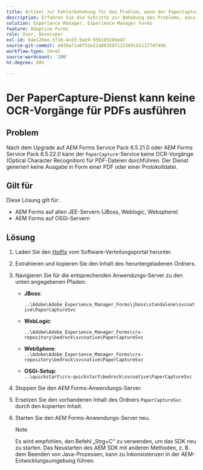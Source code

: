 ```yaml
---
title: Artikel zur Fehlerbehebung für das Problem, wenn der PaperCapture-Dienst OCR-Vorgänge (Optical Character Recognition) für PDFs nicht ausführt.
description: Erfahren Sie die Schritte zur Behebung des Problems, dass der PaperCapture-Dienst OCR-Vorgänge (Optical Character Recognition) für PDFs nicht ausführt.
solution: Experience Manager, Experience Manager Forms
feature: Adaptive Forms
role: User, Developer
exl-id: 64e120ee-5f16-4cd3-9ae9-95b165169e47
source-git-commit: e030a71a0f52e22a803597122369cb111774f49b
workflow-type: tm+mt
source-wordcount: '200'
ht-degree: 88%

---
```



# Der PaperCapture-Dienst kann keine OCR-Vorgänge für PDFs ausführen

## Problem

Nach dem Upgrade auf AEM Forms Service Pack 6.5.21.0 oder AEM Forms Service Pack 6.5.22.0 kann der `PaperCapture`-Service keine OCR-Vorgänge (Optical Character Recognition) für PDF-Dateien durchführen. Der Dienst generiert keine Ausgabe in Form einer PDF oder einer Protokolldatei. 

## Gilt für

Diese Lösung gilt für:

* AEM Forms auf allen JEE-Servern (JBoss, Weblogic, Websphere)
* AEM Forms auf OSGi-Servern

## Lösung

1. Laden Sie den [Hotfix](https://nam04.safelinks.protection.outlook.com/?url=https%3A%2F%2Fexperience.adobe.com%2F%23%2Fdownloads%2Fcontent%2Fsoftware-distribution%2Fen%2Faem.html%3Fpackage%3D%2Fcontent%2Fsoftware-distribution%2Fen%2Fdetails.html%2Fcontent%2Fdam%2Faem%2Fpublic%2Fadobe%2Fpackages%2Fcq650%2Fhotfix%2FPaperCaptureSvc.zip&amp;data=05%7C02%7Cruchitas%40adobe.com%7Cf50f80aab6994875271a08dc91f2f137%7Cfa7b1b5a7b34438794aed2c178decee1%7C0%7C0%7C638545719814675925%7CUnknown%7CTWFpbGZsb3d8eyJWIjoiMC4wLjAwMDAiLCJQIjoiV2luMzIiLCJBTiI6Ik1haWwiLCJXVCI6Mn0%3D%7C0%7C%7C%7C&amp;sdata=9pTrMfiMD%2B5kQezxsZwTdOmaaktxURR99d7f6wHr%2FWQ%3D&amp;reserved=0) vom Software-Verteilungsportal herunter.
1. Extrahieren und kopieren Sie den Inhalt des heruntergeladenen Ordners.
1. Navigieren Sie für die entsprechenden Anwendungs-Server zu den unten angegebenen Pfaden:
   * **JBoss**:

     `..\Adobe\Adobe_Experience_Manager_Forms\jboss\standalone\svcnative\PaperCaptureSvc`
   * **WebLogic**:

     `..\Adobe\Adobe_Experience_Manager_Forms\crx-repository\bedrock\svcnative\PaperCaptureSvc`
   * **WebSphere**:\
     `..\Adobe\Adobe_Experience_Manager_Forms\crx-repository\bedrock\svcnative\PaperCaptureSvc`
   * **OSGi-Setup**:\
     `..\quickstart\crx-quickstart\bedrock\svcnative\PaperCaptureSvc`
1. Stoppen Sie den AEM Forms-Anwendungs-Server.
1. Ersetzen Sie den vorhandenen Inhalt des Ordners `PaperCaptureSvc` durch den kopierten Inhalt.
1. Starten Sie den AEM Forms-Anwendungs-Server neu.

   >[!NOTE]
   >
   > Es wird empfohlen, den Befehl „Strg+C“ zu verwenden, um das SDK neu zu starten. Das Neustarten des AEM SDK mit anderen Methoden, z. B. dem Beenden von Java-Prozessen, kann zu Inkonsistenzen in der AEM-Entwicklungsumgebung führen.
